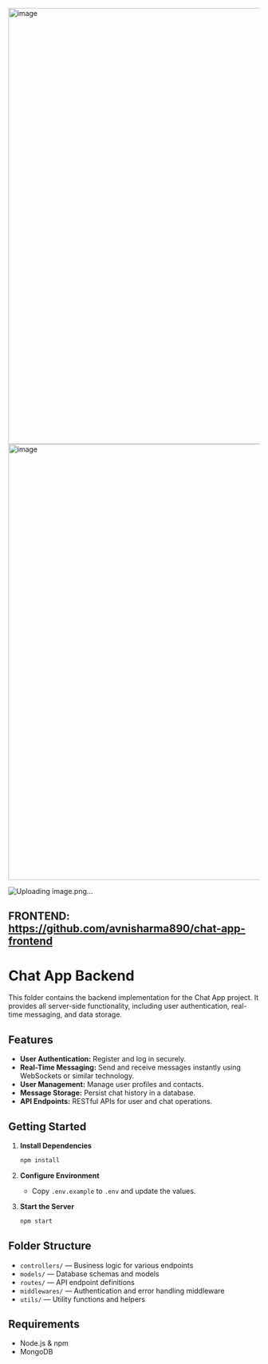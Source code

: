 <img width="1920" height="874" alt="image" src="https://github.com/user-attachments/assets/464c8597-4b6c-41e8-a5bf-8c91b8e5bae1" /><img width="1920" height="874" alt="image" src="https://github.com/user-attachments/assets/b4e7647d-ad03-4dae-a789-3744d56e2159" />

![Uploading image.png…]()



## FRONTEND: https://github.com/avnisharma890/chat-app-frontend


# Chat App Backend

This folder contains the backend implementation for the Chat App project. It provides all server-side functionality, including user authentication, real-time messaging, and data storage.

## Features

- **User Authentication:** Register and log in securely.
- **Real-Time Messaging:** Send and receive messages instantly using WebSockets or similar technology.
- **User Management:** Manage user profiles and contacts.
- **Message Storage:** Persist chat history in a database.
- **API Endpoints:** RESTful APIs for user and chat operations.

## Getting Started

1. **Install Dependencies**
   ```bash
   npm install
   ```

2. **Configure Environment**
   - Copy `.env.example` to `.env` and update the values.

3. **Start the Server**
   ```bash
   npm start
   ```

## Folder Structure

- `controllers/` — Business logic for various endpoints
- `models/` — Database schemas and models
- `routes/` — API endpoint definitions
- `middlewares/` — Authentication and error handling middleware
- `utils/` — Utility functions and helpers

## Requirements

- Node.js & npm
- MongoDB

